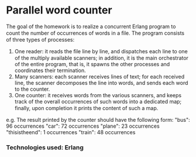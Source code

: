 # Parallel word counter

The goal of the homework is to realize a concurrent Erlang program to count the number of occurrences of words in a ﬁle. The program consists of three types of processes: 
1. One reader: it reads the ﬁle line by line, and dispatches each line to one of the multiply available scanners; in addition, it is the main orchestrator of the entire program, that is, it spawns the other processes and coordinates their termination. 
2. Many scanners: each scanner receives lines of text; for each received line, the scanner decomposes the line into words, and sends each word to the counter. 
3. One counter: it receives words from the various scanners, and keeps track of the overall occurrences of such words into a dedicated map; ﬁnally, upon completion it prints the content of such a map. 

e.g. 
The result printed by the counter should have the following form:
"bus": 96 occurrences "car": 72 occurrences "plane": 23 occurrences "thisistheend": 1 occurrences "train": 48 occurrences


### Technologies used: Erlang

